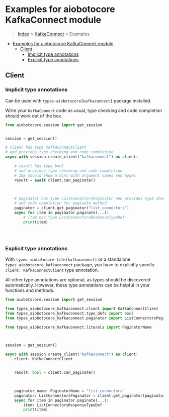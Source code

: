 <a id="examples-for-aiobotocore-kafkaconnect-module"></a>

# Examples for aiobotocore KafkaConnect module

> [Index](../README.md) > [KafkaConnect](./README.md) > Examples

- [Examples for aiobotocore KafkaConnect module](#examples-for-aiobotocore-kafkaconnect-module)
  - [Client](#client)
    - [Implicit type annotations](#implicit-type-annotations)
    - [Explicit type annotations](#explicit-type-annotations)

<a id="client"></a>

## Client

<a id="implicit-type-annotations"></a>

### Implicit type annotations

Can be used with `types-aiobotocore[kafkaconnect]` package installed.

Write your `KafkaConnect` code as usual, type checking and code completion
should work out of the box.

```python
from aiobotocore.session import get_session


session = get_session()

# client has type KafkaConnectClient
# and provides type checking and code completion
async with session.create_client("kafkaconnect") as client:
    
    # result has type bool
    # and provides type checking and code completion
    # IDE should show a hint with argument names and types
    result = await client.can_paginate()
    

    
    # paginator has type ListConnectorsPaginator and provides type checking
    # and code completion for paginate method
    paginator = client.get_paginator("list_connectors")
    async for item in paginator.paginate(...):
        # item has type ListConnectorsResponseTypeDef
        print(item)
    

    
```

<a id="explicit-type-annotations"></a>

### Explicit type annotations

With `types-aiobotocore-lite[kafkaconnect]` or a standalone
`types_aiobotocore_kafkaconnect` package, you have to explicitly specify
`client: KafkaConnectClient` type annotation.

All other type annotations are optional, as types should be discovered
automatically. However, these type annotations can be helpful in your functions
and methods.

```python
from aiobotocore.session import get_session

from types_aiobotocore_kafkaconnect.client import KafkaConnectClient
from types_aiobotocore_kafkaconnect.type_defs import bool
from types_aiobotocore_kafkaconnect.paginator import ListConnectorsPaginator

from types_aiobotocore_kafkaconnect.literals import PaginatorName



session = get_session()

async with session.create_client("kafkaconnect") as client:
    client: KafkaConnectClient

    
    result: bool = client.can_paginate()
    

    
    paginator_name: PaginatorName = "list_connectors"
    paginator: ListConnectorsPaginator = client.get_paginator(paginator_name)
    async for item in paginator.paginate(...):
        item: ListConnectorsResponseTypeDef
        print(item)
    

    
```
